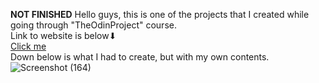 **NOT FINISHED**
Hello guys, this is one of the projects that I created while going through "TheOdinProject" course. <br>
Link to website is below⬇ <br>
<a href="https://jarifahmad.github.io/TheOdinProject-LandingPage/">Click me</a> <br>
Down below is what I had to create, but with my own contents. <br>
![Screenshot (164)](https://user-images.githubusercontent.com/84423659/137620176-e851e272-e4d4-4ea6-99eb-cc3f308ecbdf.png)
